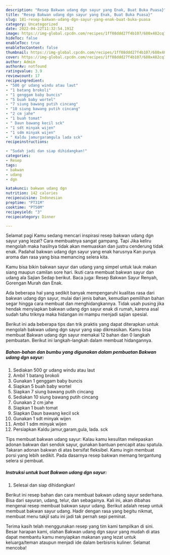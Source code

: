 ```yaml
---
description: "Resep Bakwan udang dgn sayur yang Enak, Buat Buka Puasa}"
title: "Resep Bakwan udang dgn sayur yang Enak, Buat Buka Puasa}"
slug: 181-resep-bakwan-udang-dgn-sayur-yang-enak-buat-buka-puasa
category: Uncategorized
date: 2022-04-22T11:32:54.191Z
image: https://img-global.cpcdn.com/recipes/1ff08ddd27f4b107/680x482cq70/bakwan-udang-dgn-sayur-foto-resep-utama.jpg
hideToc: false
enableToc: true
enableTocContent: false
thumbnail: https://img-global.cpcdn.com/recipes/1ff08ddd27f4b107/680x482cq70/bakwan-udang-dgn-sayur-foto-resep-utama.jpg
cover: https://img-global.cpcdn.com/recipes/1ff08ddd27f4b107/680x482cq70/bakwan-udang-dgn-sayur-foto-resep-utama.jpg
author: Admin
authorAv: notfound
ratingvalue: 3.9
reviewcount: 17
recipeingredient:
- "500 gr udang windu atau laut"
- "1 batang brokoli"
- "1 genggam baby buncis"
- "5 buah baby wortel"
- "7 siung bawang putih cincang"
- "10 siung bawang putih cincang"
- "2 cm jahe"
- "1 buah tomat"
- " Daun bawang kecil sck"
- "1 sdt minyak wijen"
- "1 sdm minyak wijen"
- " Kaldu jamurgaramgula lada sck"
recipeinstructions:

- "Sudah jadi dan siap dihidangkan!"
categories:
- Resep
tags:
- bakwan
- udang
- dgn

katakunci: bakwan udang dgn 
nutrition: 142 calories
recipecuisine: Indonesian
preptime: "PT31M"
cooktime: "PT50M"
recipeyield: "3"
recipecategory: Dinner

---
```



Selamat pagi Kamu sedang mencari inspirasi resep bakwan udang dgn sayur yang lezat? Cara membuatnya sangat gampang. Tapi Jika keliru mengolah maka hasilnya tidak akan memuaskan dan justru cenderung tidak enak. Padahal bakwan udang dgn sayur yang enak harusnya Kan punya aroma dan rasa yang bisa memancing selera kita.


Kamu bisa bikin bakwan sayur dan udang yang simpel untuk lauk makan siang maupun camilan sore hari. Ikuti cara membuat bakwan sayur dan udang ala Sajian Sedap berikut. Baca juga: Resep Bakwan Sayur Renyah, Gorengan Murah dan Enak.

Ada beberapa hal yang sedikit banyak mempengaruhi kualitas rasa dari bakwan udang dgn sayur, mulai dari jenis bahan, kemudian pemilihan bahan segar hingga cara membuat dan menghidangkannya. Tidak usah pusing jika hendak menyiapkan bakwan udang dgn sayur enak di rumah, karena asal sudah tahu triknya maka hidangan ini mampu menjadi sajian spesial.


Berikut ini ada beberapa tips dan trik praktis yang dapat diterapkan untuk mengolah bakwan udang dgn sayur yang siap dikreasikan. Kamu bisa membuat Bakwan udang dgn sayur memakai 12 bahan dan 0 langkah pembuatan. Berikut ini langkah-langkah dalam membuat hidangannya.

<!--inarticleads1-->

##### Bahan-bahan dan bumbu yang digunakan dalam pembuatan Bakwan udang dgn sayur:

1. Sediakan 500 gr udang windu atau laut
1. Ambil 1 batang brokoli
1. Gunakan 1 genggam baby buncis
1. Siapkan 5 buah baby wortel
1. Siapkan 7 siung bawang putih cincang
1. Sediakan 10 siung bawang putih cincang
1. Gunakan 2 cm jahe
1. Siapkan 1 buah tomat
1. Siapkan  Daun bawang kecil sck
1. Gunakan 1 sdt minyak wijen
1. Ambil 1 sdm minyak wijen
1. Persiapkan  Kaldu jamur,garam,gula, lada. sck


Tips membuat bakwan udang sayur: Kalau kamu kesulitan melepaskan adonan bakwan dari sendok sayur, gunakan bantuan pencapit atau spatula. Takaran adonan bakwan di atas bersifat fleksibel. Kamu ingin membuat porsi yang lebih sedikit. Pada dasarnya resep bakwan memang tergantung selera si pembuat. 

<!--inarticleads2-->

##### Instruksi untuk buat Bakwan udang dgn sayur:


1. Selesai dan siap dihidangkan!

Berikut ini resep bahan dan cara membuat bakwan udang sayur sederhana. Bisa dari sayuran, udang, telur, dan sebagainya. Kali ini, akan dibahas mengenai resep membuat bakwan sayur udang. Berikut adalah resep untuk membuat bakwan sayur udang. Hadir dengan rasa yang begitu nikmat, membuat menu takjil satu ini jadi tak pernah sepi peminat. 

Terima kasih telah menggunakan resep yang tim kami tampilkan di sini. Besar harapan kami, olahan Bakwan udang dgn sayur yang mudah di atas dapat membantu kamu menyiapkan makanan yang lezat untuk keluarga/teman ataupun menjadi ide dalam berbisnis kuliner. Selamat mencoba!
